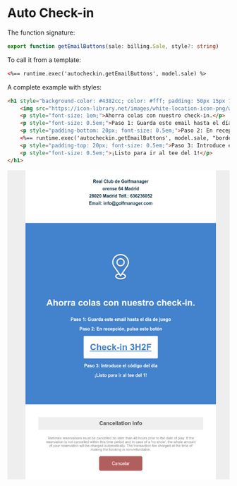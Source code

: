        
# Auto Check-in

The function signature:

```typescript
export function getEmailButtons(sale: billing.Sale, style?: string) 
```

To call it from a template:

```html
<%== runtime.exec('autocheckin.getEmailButtons', model.sale) %>
```

A complete example with styles:    

```html
<h1 style="background-color: #4382cc; color: #fff; padding: 50px 15px 70px 15px; margin: 0;">
    <img src="https://icon-library.net/images/white-location-icon-png/white-location-icon-png-7.jpg" style="display: block; margin: 10px auto 10px auto" />
    <p style="font-size: 1em;">Ahorra colas con nuestro check-in.</p>
    <p style="font-size: 0.5em;">Paso 1: Guarda este email hasta el día de juego</p>
    <p style="padding-bottom: 20px; font-size: 0.5em;">Paso 2: En recepción, pulsa este botón</p>
    <%== runtime.exec('autocheckin.getEmailButtons', model.sale, "border-radius: 3px; background-color: #fff; color: #4382cc; padding: 20px 20px; font-size: 1em;") %>
    <p style="padding-top: 20px; font-size: 0.5em;">Paso 3: Introduce el código del día</p>
    <p style="font-size: 0.5em;">¡Listo para ir al tee del 1!</p>
</h1>
```


![](autocheckin.png)